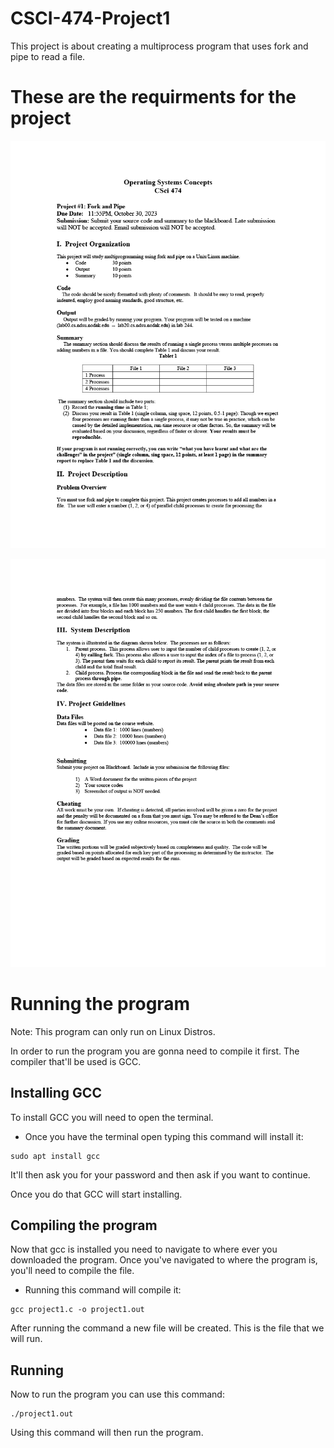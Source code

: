 # CSCI-474-Project1

This project is about creating a multiprocess program that uses fork and pipe to read a file.

# These are the requirments for the project

<p align="center">
  <img src="Documents/project_1_2023_Fall_pg1.png" width="688" />
</p>

<p align="center">
  <img src="Documents/project_1_2023_Fall_pg2.png" width="688" />
</p>

# Running the program
Note: This program can only run on Linux Distros.

In order to run the program you are gonna need to compile it first. The compiler that'll be used is GCC.

## Installing GCC
To install GCC you will need to open the terminal.

* Once you have the terminal open typing this command will install it:
```
sudo apt install gcc
```
It'll then ask you for your password and then ask if you want to continue.

Once you do that GCC will start installing.

## Compiling the program
Now that gcc is installed you need to navigate to where ever you downloaded the program. Once you've navigated to where the program is, you'll need to compile the file.

* Running this command will compile it:
```
gcc project1.c -o project1.out
```
After running the command a new file will be created. This is the file that we will run.

## Running
Now to run the program you can use this command:
```
./project1.out
```
Using this command will then run the program.
